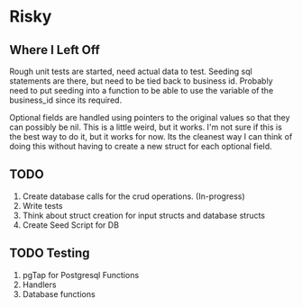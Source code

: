 # Risky

## Where I Left Off
Rough unit tests are started, need actual data to test. Seeding sql statements are there, but need to be tied back to business id. Probably need to put seeding into a function to be able to use the variable of the business_id since its required.

Optional fields are handled using pointers to the original values so that they can possibly be nil. This is a little weird, but it works. I'm not sure if this is the best way to do it, but it works for now. Its the cleanest way I can think of doing this without having to create a new struct for each optional field.


## TODO
1. Create database calls for the crud operations. (In-progress)
2. Write tests
3. Think about struct creation for input structs and database structs
3. Create Seed Script for DB


## TODO Testing
1. pgTap for Postgresql Functions
2. Handlers
3. Database functions